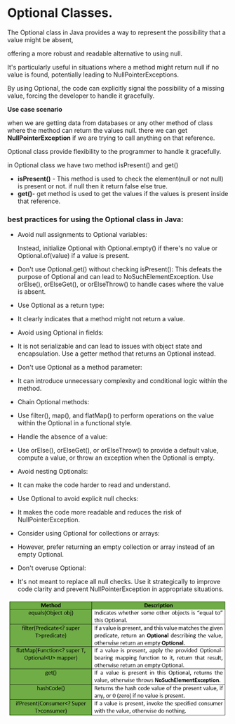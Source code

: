 # Optional Classes.
The Optional class in Java provides a way to represent the possibility that a value might be absent, 

offering a more robust and readable alternative to using null. 

It's particularly useful in situations where a method might return null if no value is found, potentially leading to NullPointerExceptions. 

By using Optional, the code can explicitly signal the possibility of a missing value, forcing the developer to handle it gracefully. 

**Use case scenario**

when we are getting data from databases or any other method of class where the method can return the values
null.
there we can get **NullPointerException** if we are trying to call anything on that reference.

Optional class provide flexibility to the programmer to handle it gracefully.

in Optional class we have two method isPresent() and get()

* **isPresent()** - This method is used to check the element(null or not null) is present or not. if null then it return false else true.
* **get()**- get method is used to get the values if the values is present inside that reference.



### best practices for using the Optional class in Java:

* Avoid null assignments to Optional variables:

  Instead, initialize Optional with Optional.empty() if there's no value or Optional.of(value) if a value is present.

* Don't use Optional.get() without checking isPresent():
  This defeats the purpose of Optional and can lead to NoSuchElementException. Use orElse(), orElseGet(), or orElseThrow() to handle cases where the value is absent.

* Use Optional as a return type:
* It clearly indicates that a method might not return a value.

* Avoid using Optional in fields:
* It is not serializable and can lead to issues with object state and encapsulation. Use a getter method that returns an Optional instead.

* Don't use Optional as a method parameter:
* It can introduce unnecessary complexity and conditional logic within the method.

* Chain Optional methods:
* Use filter(), map(), and flatMap() to perform operations on the value within the Optional in a functional style.

* Handle the absence of a value:
* Use orElse(), orElseGet(), or orElseThrow() to provide a default value, compute a value, or throw an exception when the Optional is empty.

* Avoid nesting Optionals:
* It can make the code harder to read and understand.

* Use Optional to avoid explicit null checks:
* It makes the code more readable and reduces the risk of NullPointerException.

* Consider using Optional for collections or arrays:
* However, prefer returning an empty collection or array instead of an empty Optional.

* Don't overuse Optional:
* It's not meant to replace all null checks. Use it strategically to improve code clarity and prevent NullPointerException in appropriate situations.

![img.png](img.png)